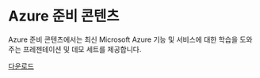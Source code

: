 <div>
<h1>Azure 준비 콘텐츠</h1>
<p>Azure 준비 콘텐츠에서는 최신 Microsoft Azure 기능 및 서비스에 대한 학습을 도와주는 프레젠테이션 및 데모 세트를 제공합니다.</p>
<p><a href="http://go.microsoft.com/fwlink/p/?LinkId=331133" class="solution-cta-link light-font arrowbtn green">다운로드</a></p>
</div>

  [다운로드]: http://go.microsoft.com/fwlink/p/?LinkId=331133
